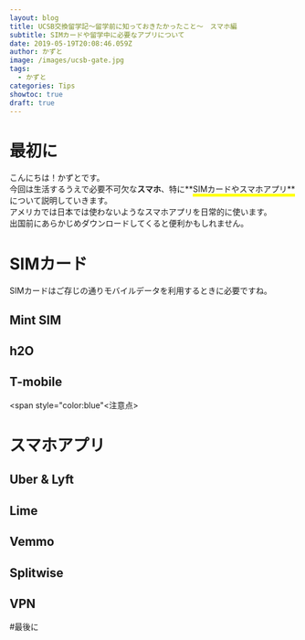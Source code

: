 ```yaml
---
layout: blog
title: UCSB交換留学記～留学前に知っておきたかったこと～　スマホ編
subtitle: SIMカードや留学中に必要なアプリについて
date: 2019-05-19T20:08:46.059Z
author: かずと
image: /images/ucsb-gate.jpg
tags:
  - かずと
categories: Tips
showtoc: true
draft: true
---
```

# 最初に  
こんにちは！かずとです。  
今回は生活するうえで必要不可欠な**スマホ**、特に**<span style="border-bottom: solid 5px yellow;">SIMカードやスマホアプリ**</span>について説明していきます。  
アメリカでは日本では使わないようなスマホアプリを日常的に使います。  
出国前にあらかじめダウンロードしてくると便利かもしれません。

# SIMカード
SIMカードはご存じの通りモバイルデータを利用するときに必要ですね。

## Mint SIM
## h2O
## T-mobile
<span style="color:blue"<注意点></span>
# スマホアプリ
## Uber & Lyft
## Lime
## Vemmo
## Splitwise
## VPN
#最後に
